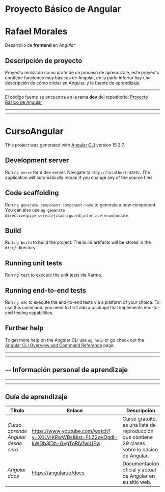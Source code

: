 # Proyecto Básico de Angular

# Rafael Morales

Desarrollo de **frontend** en *Angular*

## Descripción de proyecto
Proyecto realizado como parte de un proceso de aprendizaje, este proyecto contiene funciones muy básicas de Angular, en la parte inferior hay una descripción de cómo iniciar en Angular, y la fuente de aprendizaje.

******

El código fuente se encuentra en la rama **dev** del repositorio: [Proyecto Básico de Angular](https://github.com/donis-rafael/curso-angular/tree/dev)

******
******

# CursoAngular

This project was generated with [Angular CLI](https://github.com/angular/angular-cli) version 15.2.7.

## Development server

Run `ng serve` for a dev server. Navigate to `http://localhost:4200/`. The application will automatically reload if you change any of the source files.

## Code scaffolding

Run `ng generate component component-name` to generate a new component. You can also use `ng generate directive|pipe|service|class|guard|interface|enum|module`.

## Build

Run `ng build` to build the project. The build artifacts will be stored in the `dist/` directory.

## Running unit tests

Run `ng test` to execute the unit tests via [Karma](https://karma-runner.github.io).

## Running end-to-end tests

Run `ng e2e` to execute the end-to-end tests via a platform of your choice. To use this command, you need to first add a package that implements end-to-end testing capabilities.

## Further help

To get more help on the Angular CLI use `ng help` or go check out the [Angular CLI Overview and Command Reference](https://angular.io/cli) page.

******
******

## -- Información personal de aprendizaje

******
******

## Guía de aprendizaje

Título | Enlace | Descripción
---|---|---
*Curso aprende Angular desde cero* | https://www.youtube.com/watch?v=X0LVIKRwWBs&list=PLZ2ovOgdI-kWDh3jDh-GvgToRlVfwIUFw | Curso gratuito, es una lista de reproducción que contiene 29 clases sobre lo básico de Angular.
*Angular docs* | https://angular.io/docs | Documentación oficial y actual de Angular en su sitio web.